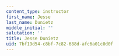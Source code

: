 ```yaml
---
content_type: instructor
first_name: Jesse
last_name: Dunietz
middle_initial: ''
salutation: ''
title: Jesse Dunietz
uid: 7bf19d54-c8bf-7c82-688d-afc6a01c0d0f
---
```

